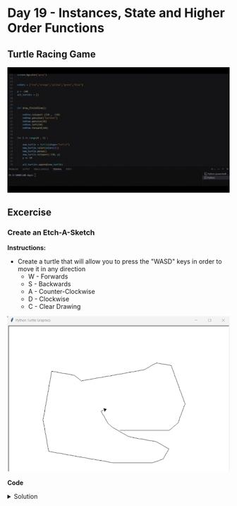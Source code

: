 # Day 19 - Instances, State and Higher Order Functions
## Turtle Racing Game

![](turtle_race.gif)


## Excercise
### Create an Etch-A-Sketch
**Instructions:**
- Create a turtle that will allow you to press the "WASD" keys in order to move it in any direction
  - W - Forwards
  - S - Backwards
  - A - Counter-Clockwise
  - D - Clockwise
  - C - Clear Drawing
 
![](etch.png)

**Code**
<details><summary>Solution</summary>
<p>

```Python
# import Turtle & Screen Class from the turtle module
from turtle import Turtle, Screen

# create a turtle and screen object from imported classes
tom = Turtle()
screen = Screen() #runs window when code is ran


def move_forward():
    tom.forward(10)


def move_backward():
    tom.backward(10)


def turn_left():
    new_heading = tom.heading() + 10
    tom.setheading(new_heading)


def turn_right():
    new_heading = tom.heading() - 10
    tom.setheading(new_heading)


def clear_drawing():
    tom.clear()
    tom.penup()
    tom.home()
    tom.pendown()

screen.listen()
screen.onkey(key="w", fun=move_forward)
screen.onkey(key="s", fun=move_backward)
screen.onkey(key="a", fun=turn_left)
screen.onkey(key="d", fun=turn_right)
screen.onkey(key="c", fun=clear_drawing)
screen.exitonclick()

```

</p>
</details>

#

